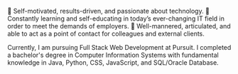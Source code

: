 :small_blue_diamond: Self-motivated, results-driven, and passionate about technology.
:small_blue_diamond: Constantly learning and self-educating in today’s ever-changing IT field in order to meet the demands of employers. 
:small_blue_diamond: Well-mannered, articulated, and able to act as a point of contact for colleagues and external clients. 


Currently, I am pursuing Full Stack Web Development at Pursuit. I completed a bachelor's degree in Computer Information Systems with fundamental knowledge in Java, Python, CSS, JavaScript, and SQL/Oracle Database.
<!---
Jalamang/Jalamang is a ✨ special ✨ repository because its `README.md` (this file) appears on your GitHub profile.
You can click the Preview link to take a look at your changes.
--->
